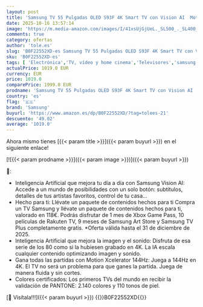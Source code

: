 ```yaml
---
layout: post
title: 'Samsung TV 55 Pulgadas OLED S93F 4K Smart TV con Vision AI  Motion Xcelerator 144Hz y Colores certificados por Pantone'
date: 2025-10-16 13:57:14
image: 'https://m.media-amazon.com/images/I/41xsUjGjUeL._SL500_._SL400_.jpg'
comments: true
category: ofertas
author: 'tole.es'
slug: 'B0F22552XD-es Samsung TV 55 Pulgadas OLED S93F 4K Smart TV con Vision AI...'
sku: 'B0F22552XD-es'
tags: [ 'Electrónica','TV, vídeo y home cinema','Televisores','samsung','smart','tv','🇪🇸', ]
actualPrice: 1019.0 EUR
currency: EUR
price: 1019.0
comparePrice: 1999.0 EUR
prodname: 'Samsung TV 55 Pulgadas OLED S93F 4K Smart TV con Vision AI  Motion Xcelerator 144Hz y Colores certificados por Pantone'
country: 'es'
flag: '🇪🇸'
brand: 'Samsung'
buyurl: 'https://www.amazon.es/dp/B0F22552XD/?tag=tolees-21'
descuento: '49.02'
average: '1019.0'
---
```


Ahora mismo tienes [{{< param title >}}]({{< param buyurl >}}) en el siguiente enlace!

[![{{< param prodname >}}]({{< param image >}})]({{< param buyurl >}})

🔎:

- Inteligencia Artificial que mejora tu día a día con Samsung Vision AI: Accede a un mundo de posibilidades con un solo botón: subtítulos, detalles de tus artistas favoritos, control de tu casa…
- Hecho para ti: Llévate un paquete de contenidos hechos para ti Compra un TV Samsung y llévate un paquete de contenidos hechos para ti, valorado en 118€. Podrás disfrutar de 1 mes de Xbox Game Pass, 10 películas de Rakuten TV, 9 meses de Samsung Art Store y Samsung TV Plus completamente gratis. *Oferta válida hasta el 31 de diciembre de 2025.
- Inteligencia Artificial que mejora la imagen y el sonido: Disfruta de esa serie de los 80 como si la hubiesen grabado en 4K. La IA escala cualquier contenido optimizando imagen y sonido.
- Gana todas las partidas con Motion Xcelerator 144Hz: Juega a 144Hz en 4K. El TV no será un problema para que ganes la partida. Juega de manera fluida y sin cortes.
- Colores certificados: Los primeros TVs del mundo en recibir la validación de PANTONE: 2.140 colores y 110 tonos de piel.

[🛒 Visítala!!!]({{< param buyurl >}})
{{<world>}}B0F22552XD{{</world>}}
